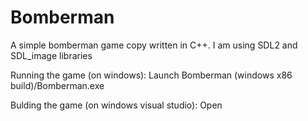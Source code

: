 # Bomberman

A simple bomberman game copy written in C++.
I am using SDL2 and SDL_image libraries

Running the game (on windows):
Launch Bomberman (windows x86 build)/Bomberman.exe

Bulding the game (on windows visual studio):
Open 
